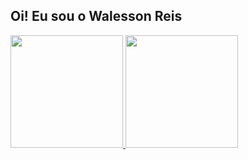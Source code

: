 <h2>Oi! Eu sou o Walesson Reis</h2>

<div>
<a href="https://github.com/Walessonrdreis">
  <img height="180em" src="https://github-readme-stats.vercel.app/api?username=WAlessonrdreis&show_icons=true&count_private=true&theme=github_dark">
  <img height="180em" src="https://github-readme-stats.vercel.app/api/top-langs/?username=Walessonrdreis&layout=compact&theme=github_dark"
</a>
</div>



<!--
**Walessonrdreis/Walessonrdreis** is a ✨ _special_ ✨ repository because its `README.md` (this file) appears on your GitHub profile.

Here are some ideas to get you started:

- 🔭 I’m currently working on ...
- 🌱 I’m currently learning ...
- 👯 I’m looking to collaborate on ...
- 🤔 I’m looking for help with ...
- 💬 Ask me about ...
- 📫 How to reach me: ...
- 😄 Pronouns: ...
- ⚡ Fun fact: ...
-->
